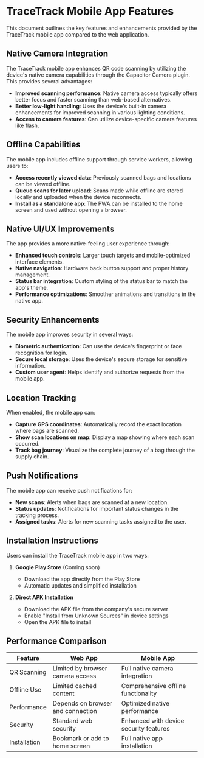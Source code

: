 # TraceTrack Mobile App Features

This document outlines the key features and enhancements provided by the TraceTrack mobile app compared to the web application.

## Native Camera Integration

The TraceTrack mobile app enhances QR code scanning by utilizing the device's native camera capabilities through the Capacitor Camera plugin. This provides several advantages:

- **Improved scanning performance**: Native camera access typically offers better focus and faster scanning than web-based alternatives.
- **Better low-light handling**: Uses the device's built-in camera enhancements for improved scanning in various lighting conditions.
- **Access to camera features**: Can utilize device-specific camera features like flash.

## Offline Capabilities

The mobile app includes offline support through service workers, allowing users to:

- **Access recently viewed data**: Previously scanned bags and locations can be viewed offline.
- **Queue scans for later upload**: Scans made while offline are stored locally and uploaded when the device reconnects.
- **Install as a standalone app**: The PWA can be installed to the home screen and used without opening a browser.

## Native UI/UX Improvements

The app provides a more native-feeling user experience through:

- **Enhanced touch controls**: Larger touch targets and mobile-optimized interface elements.
- **Native navigation**: Hardware back button support and proper history management.
- **Status bar integration**: Custom styling of the status bar to match the app's theme.
- **Performance optimizations**: Smoother animations and transitions in the native app.

## Security Enhancements

The mobile app improves security in several ways:

- **Biometric authentication**: Can use the device's fingerprint or face recognition for login.
- **Secure local storage**: Uses the device's secure storage for sensitive information.
- **Custom user agent**: Helps identify and authorize requests from the mobile app.

## Location Tracking

When enabled, the mobile app can:

- **Capture GPS coordinates**: Automatically record the exact location where bags are scanned.
- **Show scan locations on map**: Display a map showing where each scan occurred.
- **Track bag journey**: Visualize the complete journey of a bag through the supply chain.

## Push Notifications

The mobile app can receive push notifications for:

- **New scans**: Alerts when bags are scanned at a new location.
- **Status updates**: Notifications for important status changes in the tracking process.
- **Assigned tasks**: Alerts for new scanning tasks assigned to the user.

## Installation Instructions

Users can install the TraceTrack mobile app in two ways:

1. **Google Play Store** (Coming soon)
   - Download the app directly from the Play Store
   - Automatic updates and simplified installation

2. **Direct APK Installation**
   - Download the APK file from the company's secure server
   - Enable "Install from Unknown Sources" in device settings
   - Open the APK file to install

## Performance Comparison

| Feature | Web App | Mobile App |
|---------|---------|------------|
| QR Scanning | Limited by browser camera access | Full native camera integration |
| Offline Use | Limited cached content | Comprehensive offline functionality |
| Performance | Depends on browser and connection | Optimized native performance |
| Security | Standard web security | Enhanced with device security features |
| Installation | Bookmark or add to home screen | Full native app installation |